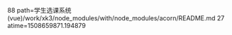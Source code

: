 88 path=学生选课系统(vue)/work/xk3/node_modules/with/node_modules/acorn/README.md
27 atime=1508659871.194879
